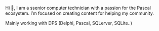 Hi  👋, I am a ssenior computer technician with a passion for the Pascal ecosystem. I’m focused on creating content for helping my community.

Mainly working with DPS (Delphi, Pascal, SQLerver, SQLite..)
